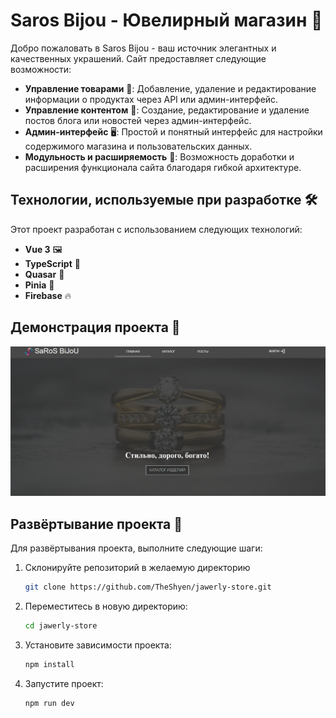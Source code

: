 # Saros Bijou - Ювелирный магазин 💍

Добро пожаловать в Saros Bijou - ваш источник элегантных и качественных украшений. Cайт предоставляет следующие возможности:

- **Управление товарами** 👜: Добавление, удаление и редактирование информации о продуктах через API или админ-интерфейс.
- **Управление контентом** 📝: Создание, редактирование и удаление постов блога или новостей через админ-интерфейс.
- **Админ-интерфейс** 🖥️: Простой и понятный интерфейс для настройки содержимого магазина и пользовательских данных.
- **Модульность и расширяемость** 🧩: Возможность доработки и расширения функционала сайта благодаря гибкой архитектуре.

## Технологии, используемые при разработке 🛠️

Этот проект разработан с использованием следующих технологий:

- **Vue 3** 🖼️
- **TypeScript** 📝
- **Quasar** 🚀
- **Pinia** 🍍
- **Firebase** 🔥

## Демонстрация проекта 🌟

[![Главная страница](/public/promo.jpg )](theshyen.github.io/jawerly-store/)
## Развёртывание проекта 🚀

Для развёртывания проекта, выполните следующие шаги:

1. Склонируйте репозиторий в желаемую директорию
    ```bash
    git clone https://github.com/TheShyen/jawerly-store.git
    ```
2. Переместитесь в новую директорию:
    ```bash
    cd jawerly-store
    ```
3. Установите зависимости проекта:
    ```bash
    npm install
    ```

4. Запустите проект:
    ```bash
    npm run dev
    ```
